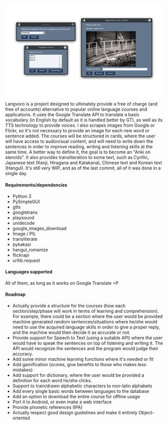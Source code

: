 ![Preview](image.png)


Langvoro is a project designed to ultimately provide a free of charge (and free of accounts) alternative to popular online language courses and applications.
It uses the Google Translate API to translate a basic vocabulary (in English by default as it is handled better by GT), as well as its TTS technology to provide voices. I also scrapes images from Google or Flickr, so it's not necessary to provide an image for each new word or sentence added.
The courses will be structured in cards, where the user will have access to audiovisual content, and will need to write down the sentences in order to improve reading, writing and listening skills at the same time. A better way to define it, the goal is to become an "Anki on steroids".
It also provides transliteration to some text, such as Cyrillic, Japanese text (Kanji, Hiragana and Katakana), Chinese text and Korean text (Hangul).
It's still very WIP, and as of the last commit, all of it was done in a single day.

#### Requirements/dependencies

- Python 3
- PySimpleGUI
- gtts
- googletrans
- playsound
- unidecode
- google_images_download
- Image / PIL
- transliterate
- pykakasi
- hangul_romanize
- flickrapi
- urllib.request

#### Languages supported

All of them, as long as it works on Google Translate =P


#### Roadmap

- Actually provide a structure for the courses (how each section/step/phase will work in terms of learning and comprehension). For example, there could be a section where the user would be provided machine generated random sentences/situations where he/she would need to use the acquired language skills in order to give a proper reply, and the machine would then decide it as accurate or not.
- Provide support for Speech to Text (using a suitable API) where the user would have to speak the sentences on top of listening and writing it. The API would recognize the sentences and the program would judge their accuracy.
- Add some minor machine learning functions where it's needed or fit
- Add gamification (scores, give benefits to those who makes less mistakes)
- Add support for dictionary, where the user would be provided a definition for each word he/she clicks.
- Support to train/drawn alphabetic characters to non-latin alphabets
- Add every single basic words between languages to the database
- Add an option to download the entire course for offline usage
- Port it to Android, or even make a web interface
- Provide phonetic references (IPA)
- Actually respect good design guidelines and make it entirely Object-oriented 
